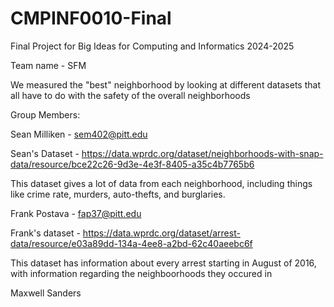 # CMPINF0010-Final
Final Project for Big Ideas for Computing and Informatics 2024-2025

Team name - SFM

We measured the "best" neighborhood by looking at different datasets that all have to do with the safety of the overall neighborhoods

Group Members:

Sean Milliken - sem402@pitt.edu

Sean's Dataset - https://data.wprdc.org/dataset/neighborhoods-with-snap-data/resource/bce22c26-9d3e-4e3f-8405-a35c4b7765b6

This dataset gives a lot of data from each neighborhood, including things like crime rate, murders, auto-thefts, and burglaries.

Frank Postava - fap37@pitt.edu

Frank's dataset - https://data.wprdc.org/dataset/arrest-data/resource/e03a89dd-134a-4ee8-a2bd-62c40aeebc6f 

This dataset has information about every arrest starting in August of 2016, with information regarding the neighboorhoods they occured in

Maxwell Sanders


